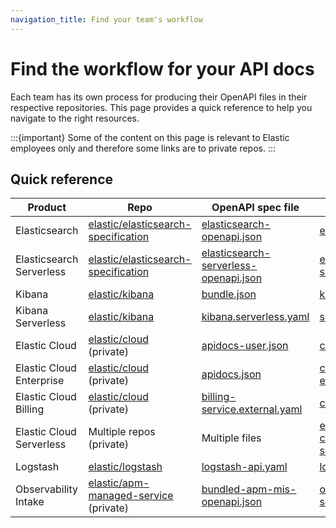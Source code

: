 ```yaml
---
navigation_title: Find your team's workflow
---
```

# Find the workflow for your API docs

Each team has its own process for producing their OpenAPI files in their respective repositories. This page provides a quick reference to help you navigate to the right resources.

:::{important}
Some of the content on this page is relevant to Elastic employees only and therefore some links are to private repos.
:::

## Quick reference

| Product | Repo | OpenAPI spec file | Live docs |
|---------|------------|---------------------|-----------|
| Elasticsearch | [elastic/elasticsearch-specification](https://github.com/elastic/elasticsearch-specification) | [elasticsearch-openapi.json](https://github.com/elastic/elasticsearch-specification/blob/main/output/openapi/elasticsearch-openapi.json) | [elasticsearch](https://www.elastic.co/docs/api/doc/elasticsearch) |
| Elasticsearch Serverless | [elastic/elasticsearch-specification](https://github.com/elastic/elasticsearch-specification) | [elasticsearch-serverless-openapi.json](https://github.com/elastic/elasticsearch-specification/blob/main/output/openapi/elasticsearch-serverless-openapi.json) | [elasticsearch-serverless](https://www.elastic.co/docs/api/doc/elasticsearch-serverless) |
| Kibana | [elastic/kibana](https://github.com/elastic/kibana/tree/main/oas_docs#kibana-api-reference-documentation) | [bundle.json](https://github.com/elastic/kibana/blob/main/oas_docs/bundle.json) | [kibana](https://www.elastic.co/docs/api/doc/kibana) |
| Kibana Serverless | [elastic/kibana](https://github.com/elastic/kibana/tree/main/oas_docs#kibana-api-reference-documentation) | [kibana.serverless.yaml](https://github.com/elastic/kibana/blob/main/oas_docs/output/kibana.serverless.yaml) | [serverless](https://www.elastic.co/docs/api/doc/serverless) |
| Elastic Cloud | [elastic/cloud](https://github.com/elastic/cloud) (private) | [apidocs-user.json](https://github.com/elastic/cloud/blob/master/scala-services/adminconsole/src/main/resources/apidocs-user.json) | [cloud](https://www.elastic.co/docs/api/doc/cloud) |
| Elastic Cloud Enterprise | [elastic/cloud](https://github.com/elastic/cloud) (private) | [apidocs.json](https://github.com/elastic/cloud/blob/master/scala-services/adminconsole/src/main/resources/apidocs.json) | [cloud-enterprise](https://www.elastic.co/docs/api/doc/cloud-enterprise) |
| Elastic Cloud Billing | [elastic/cloud](https://github.com/elastic/cloud) (private) | [billing-service.external.yaml](https://github.com/elastic/cloud/blob/master/python-services-v3/openapi/billing-service.external.yaml) | [cloud-billing](https://www.elastic.co/docs/api/doc/cloud-billing) |
| Elastic Cloud Serverless | Multiple repos (private) | Multiple files | [elastic-cloud-serverless](https://www.elastic.co/docs/api/doc/elastic-cloud-serverless) |
| Logstash | [elastic/logstash](https://github.com/elastic/logstash) | [logstash-api.yaml](https://github.com/elastic/logstash/blob/main/docs/static/spec/openapi/logstash-api.yaml) | [logstash](https://www.elastic.co/docs/api/doc/logstash) |
| Observability Intake | [elastic/apm-managed-service](https://github.com/elastic/apm-managed-service) (private) | [bundled-apm-mis-openapi.json](https://github.com/elastic/apm-managed-service/blob/main/docs/spec/openapi/bundled-apm-mis-openapi.json) | [observability-serverless](https://www.elastic.co/docs/api/doc/observability-serverless) |

